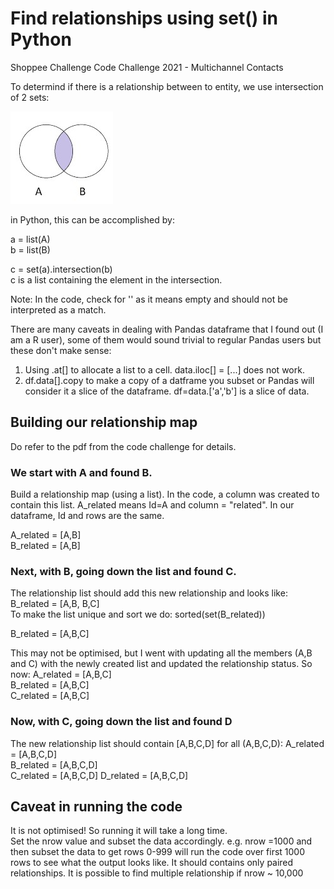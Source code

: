 # Find relationships using set() in Python
Shoppee Challenge Code Challenge 2021 - Multichannel Contacts

To determind if there is a relationship between to entity, we use intersection of 2 sets:

![Intersection of two sets](set.jpg "Intersection of two sets")

in Python, this can be accomplished by:

a = list(A)  
b = list(B)

c = set(a).intersection(b)  
c is a list containing the element in the intersection.

Note: In the code, check for '' as it means empty and should not be interpreted as a match.

There are many caveats in dealing with Pandas dataframe that I found out (I am a R user), some of them would sound trivial to regular Pandas users but these don't make sense:

1. Using .at[] to allocate a list to a cell.  data.iloc[] = [...] does not work.
2. df.data[].copy to make a copy of a datframe you subset or Pandas will consider it a slice of the dataframe.  df=data.['a','b'] is a slice of data.

## Building our relationship map

Do refer to the pdf from the code challenge for details.

### We start with A and found B.  
Build a relationship map (using a list). In the code, a column was created to contain this list.
A_related means Id=A and column = "related".  In our dataframe, Id and rows are the same.

A_related = [A,B]  
B_related = [A,B]

### Next, with B, going down the list and found C.  
The relationship list should add this new relationship and looks like:
B_related = [A,B, B,C]  
To make the list unique and sort we do: sorted(set(B_related))

B_related = [A,B,C]

This may not be optimised, but I went with updating all the members (A,B and C) with the newly created list and updated the relationship status. So now:
A_related = [A,B,C]  
B_related = [A,B,C]  
C_related = [A,B,C]

### Now, with C, going down the list and found D
The new relationship list should contain [A,B,C,D] for all (A,B,C,D):
A_related = [A,B,C,D]  
B_related = [A,B,C,D]  
C_related = [A,B,C,D]
D_related = [A,B,C,D]

## Caveat in running the code
It is not optimised!  So running it will take a long time.  
Set the nrow value and subset the data accordingly.  e.g.  nrow =1000 and then subset the data to get rows 0-999 will run the code over first 1000 rows to see what the output looks like.  It should contains only paired relationships.  It is possible to find multiple relationship if nrow ~ 10,000

